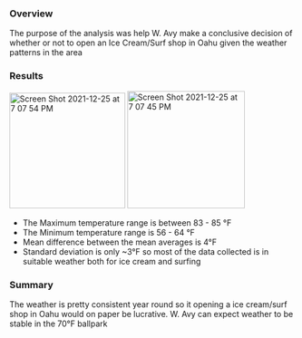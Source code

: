 ### Overview 

The purpose of the analysis was help W. Avy make a conclusive decision of whether or not to open an Ice Cream/Surf shop in Oahu given the weather patterns in the area

### Results

<img width="204" alt="Screen Shot 2021-12-25 at 7 07 54 PM" src="https://user-images.githubusercontent.com/92451164/147396518-62ed42bd-090b-4287-b320-50f8d44365db.png">

<img width="207" alt="Screen Shot 2021-12-25 at 7 07 45 PM" src="https://user-images.githubusercontent.com/92451164/147396520-bbad003a-8a22-43ab-a91a-a07be6bf841c.png">


 - The Maximum temperature range is between 83 - 85 °F 
 - The Minimum temperature range is 56 - 64 °F
 - Mean difference between the mean averages is 4°F
 - Standard deviation is only ~3°F so most of the data collected is in suitable weather both for ice cream and surfing

### Summary 

The weather is pretty consistent	year round so it opening a ice cream/surf shop in Oahu would on paper be lucrative.  W. Avy can expect weather to be stable in the 70°F ballpark

###
